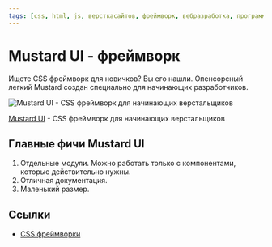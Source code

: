 ```yaml
---
tags: [css, html, js, версткасайтов, фреймворк, вебразработка, программирование]
---
```

# Mustard UI - фреймворк

Ищете CSS фреймворк для новичков? Вы его нашли. Опенсорсный легкий Mustard создан специально для начинающих разработчиков.

![Mustard UI - CSS фреймворк для начинающих верстальщиков](https://media.proglib.io/posts/2020/01/14/d5deb9647d7f1475ef7cb56a94a469ca.png)

[Mustard UI](https://kylelogue.github.io/mustard-ui/index.html) - CSS фреймворк для начинающих верстальщиков

## Главные фичи Mustard UI

1. Отдельные модули. Можно работать только с компонентами, которые действительно нужны.
2. Отличная документация.
3. Маленький размер.

## Ссылки

* [CSS фреймворки](CSS%20%D1%84%D1%80%D0%B5%D0%B9%D0%BC%D0%B2%D0%BE%D1%80%D0%BA%D0%B8.md)
